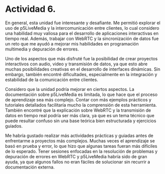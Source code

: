 # Actividad 6.
En general, esta unidad fue interesante y desafiante. Me permitió explorar el uso de p5LiveMedia y la intercomunicación entre clientes, lo cual considero una habilidad muy valiosa para el desarrollo de aplicaciones interactivas en tiempo real. Además, trabajar con WebRTC y la sincronización de datos fue un reto que me ayudó a mejorar mis habilidades en programación multimedia y depuración de errores.

Uno de los aspectos que más disfruté fue la posibilidad de crear proyectos interactivos con audio, video y transmisión de datos, ya que esto abre muchas posibilidades creativas en el desarrollo de interfaces dinámicas. Sin embargo, también encontré dificultades, especialmente en la integración y estabilidad de la comunicación entre clientes.

Considero que la unidad podría mejorar en ciertos aspectos. La documentación sobre p5LiveMedia es limitada, lo que hace que el proceso de aprendizaje sea más complejo. Contar con más ejemplos prácticos y tutoriales detallados facilitaría mucho la comprensión de esta herramienta. También encontré que la explicación sobre WebRTC y la transmisión de datos en tiempo real podría ser más clara, ya que es un tema técnico que puede resultar confuso sin una base teórica bien estructurada y ejercicios guiados.

Me habría gustado realizar más actividades prácticas y guiadas antes de enfrentarme a proyectos más complejos. Muchas veces el aprendizaje se basó en prueba y error, lo que hizo que algunas tareas fueran más difíciles de lo esperado. Tener sesiones enfocadas en la resolución de problemas y depuración de errores en WebRTC y p5LiveMedia habría sido de gran ayuda, ya que algunos fallos no eran fáciles de solucionar sin recurrir a documentación externa.

